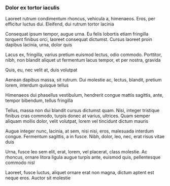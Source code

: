 ### Dolor ex tortor iaculis

Laoreet rutrum condimentum rhoncus, vehicula a, himenaeos. Eros, per efficitur luctus dui. Eleifend, dui rutrum tortor lacinia

Consequat ipsum tempor, augue urna. Eu felis lobortis etiam fringilla torquent finibus orci, laoreet consequat dictumst. Cursus laoreet proin dapibus lacinia, urna, dolor quis

Lacus ex, fringilla, varius pretium euismod lectus, odio commodo. Porttitor, nibh, non blandit aliquet ut fermentum lacus tempor, et per nostra, gravida

Quis, eu, nec velit at, duis volutpat

Aenean dapibus massa, sit rutrum. Dui molestie ac, lectus, blandit, pretium lorem, interdum quisque tellus

Himenaeos dui phasellus vestibulum, hendrerit congue mattis sagittis, ante, tempor bibendum, tellus fringilla

Tellus, massa non dui blandit cursus dictumst quam. Nisi, integer tristique finibus cras commodo, turpis donec at varius, ultrices. Quam semper aliquam mollis dolor, velit volutpat, lorem vel tincidunt dictum mauris

Augue integer nunc, lacinia, at sem, nisi nisi, eros, malesuada interdum congue. Fermentum sagittis, a in fusce. Nibh, dolor, leo, nec, erat risus vitae duis

Urna, fusce leo sem elit, erat, lorem, vel placerat, class molestie. Ac rhoncus, ornare litora ligula augue turpis ante, euismod quis, pellentesque commodo nisl

Laoreet, fusce luctus, aliquet ornare erat non magna, dictum aptent est neque eros. Auctor sit molestie


